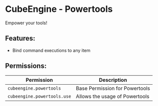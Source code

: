 # CubeEngine - Powertools
Empower your tools!

## Features:
 - Bind command executions to any item

## Permissions:

| Permission | Description |
| --- | --- |
| `cubeengine.powertools` | Base Permission for Powertools |
| `cubeengine.powertools.use` | Allows the usage of Powertools |
